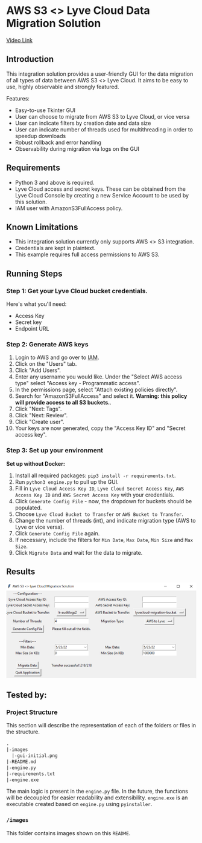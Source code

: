 # AWS S3 <> Lyve Cloud Data Migration Solution

[Video Link](https://vimeo.com/712735327)

## Introduction

This integration solution provides a user-friendly GUI for the data migration of all types of data between AWS S3 <> Lyve Cloud. It aims to be easy to use, highly observable and strongly featured.

Features:

- Easy-to-use Tkinter GUI
- User can choose to migrate from AWS S3 to Lyve Cloud, or vice versa
- User can indicate filters by creation date and data size
- User can indicate number of threads used for multithreading in order to speedup downloads
- Robust rollback and error handling
- Observability during migration via logs on the GUI

## Requirements

- Python 3 and above is required.
- Lyve Cloud access and secret keys. These can be obtained from the Lyve Cloud Console by creating a new Service Account to be used by this solution.
- IAM user with AmazonS3FullAccess policy.

## Known Limitations

- This integration solution currently only supports AWS <> S3 integration.
- Credentials are kept in plaintext.
- This example requires full access permissions to AWS S3.

## Running Steps

### Step 1: Get your Lyve Cloud bucket credentials.

Here's what you'll need:

- Access Key
- Secret key
- Endpoint URL

### Step 2: Generate AWS keys

1. Login to AWS and go over to [IAM](https://console.aws.amazon.com/iamv2/home).
2. Click on the "Users" tab.
3. Click "Add Users".
4. Enter any username you would like. Under the "Select AWS access type" select "Access key - Programmatic access".
5. In the permissions page, select "Attach existing policies directly".
6. Search for "AmazonS3FullAccess" and select it. **Warning: this policy will provide access to all S3 buckets.**.
7. Click "Next: Tags".
8. Click "Next: Review".
9. Click "Create user".
10. Your keys are now generated, copy the "Access Key ID" and "Secret access key".

### Step 3: Set up your environment

**Set up without Docker:**

1. Install all required packages: `pip3 install -r requirements.txt`.
2. Run `python3 engine.py` to pull up the GUI.
3. Fill in `Lyve Cloud Access Key ID`, `Lyve Cloud Secret Access Key`, `AWS Access Key ID` and `AWS Secret Access Key` with your credentials.
4. Click `Generate Config File` - now, the dropdown for buckets should be populated.
5. Choose `Lyve Cloud Bucket to Transfer` or `AWS Bucket to Transfer`.
6. Change the number of threads (int), and indicate migration type (AWS to Lyve or vice versa).
7. Click `Generate Config File` again.
8. If necessary, include the filters for `Min Date`, `Max Date`, `Min Size` and `Max Size`.
9. Click `Migrate Data` and wait for the data to migrate.

## Results

![](images/gui-initial.png)

## Tested by:

### Project Structure

This section will describe the representation of each of the folders or files in the structure.

```
.
|-images
  |-gui-initial.png
|-README.md
|-engine.py
|-requirements.txt
|-engine.exe
```

The main logic is present in the `engine.py` file. In the future, the functions will be decoupled for easier readability and extensibility. `engine.exe` is an executable created based on `engine.py` using `pyinstaller`.

### `/images`

This folder contains images shown on this `README`.
